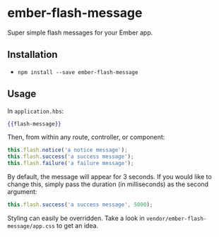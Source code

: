 # ember-flash-message

Super simple flash messages for your Ember app.

## Installation

* `npm install --save ember-flash-message`

## Usage

In `application.hbs`:

```hbs
{{flash-message}}
```

Then, from within any route, controller, or component:

```javascript
this.flash.notice('a notice message');
this.flash.success('a success message');
this.flash.failure('a failure message');
```

By default, the message will appear for 3 seconds. If you would like to change this, simply pass the duration (in milliseconds) as the second argument:

```javascript
this.flash.success('a success message', 5000);
```

Styling can easily be overridden. Take a look in `vendor/ember-flash-message/app.css` to get an idea.
